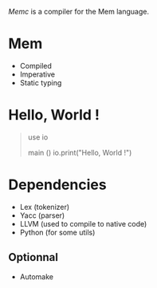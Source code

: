*Memc* is a compiler for the Mem language.


# Mem

* Compiled
* Imperative
* Static typing


# Hello, World !

> use io
> 
> main ()
>    io.print("Hello, World !")


# Dependencies

* Lex (tokenizer)
* Yacc (parser)
* LLVM (used to compile to native code)
* Python (for some utils)

## Optionnal
* Automake
